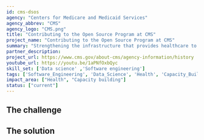 ```yaml
---
id: cms-dsos
agency: "Centers for Medicare and Medicaid Services"
agency_abbrev: "CMS"
agency_logo: "CMS.png"
title: "Contributing to the Open Source Program at CMS"
project_name: "Contributing to the Open Source Program at CMS"
summary: "Strengthening the infrastructure that provides healthcare to over 180 million Americans by contributing to the Open Source Program at the Centers for Medicare and Medicaid Services."
partner_description:  
project_url: https://www.cms.gov/about-cms/agency-information/history
youtube_url: https://youtu.be/1aPNfOxbQyc
skill_set: ['Data science' ,'Software engineering']
tags: ['Software_Engineering', 'Data_Science', 'Health', 'Capacity_Building']
impact_area: ["Health", "Capacity building"]
status: ["current"]
---
```


## The challenge



## The solution 

